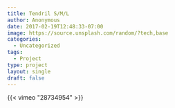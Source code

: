 ```yaml
---
title: Tendril S/M/L
author: Anonymous
date: 2017-02-19T12:48:33-07:00
image: https://source.unsplash.com/random/?tech,base
categories:
  - Uncategorized
tags:
  - Project
type: project
layout: single
draft: false
---
```


{{< vimeo "28734954" >}}
